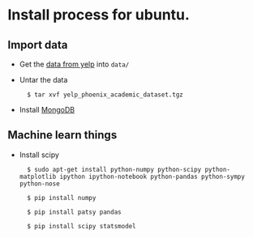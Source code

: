 Install process for ubuntu.
===========================


Import data
-----------


* Get the [data from yelp](http://www.yelp.com/dataset_challenge/) into `data/`


* Untar the data

        $ tar xvf yelp_phoenix_academic_dataset.tgz


* Install [MongoDB](http://docs.mongodb.org/manual/tutorial/install-mongodb-on-ubuntu/)


Machine learn things
--------------------


* Install scipy

        $ sudo apt-get install python-numpy python-scipy python-matplotlib ipython ipython-notebook python-pandas python-sympy python-nose

        $ pip install numpy

        $ pip install patsy pandas 
        
        $ pip install scipy statsmodel 
        
